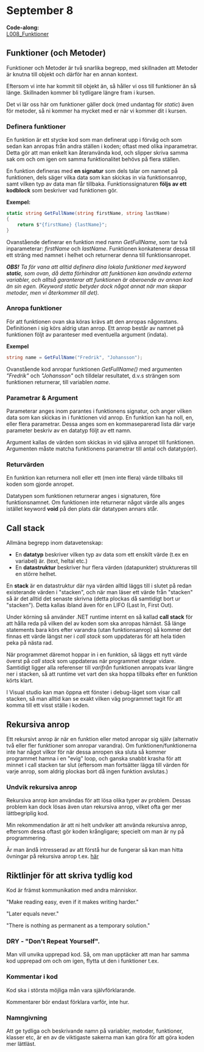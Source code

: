 # September 8

**Code-along:**  
[L008_Funktioner](https://github.com/everyloop/NEU25G-Csharp/blob/master/Code-alongs/L008_Funktioner/Program.cs)

## Funktioner (och Metoder)

Funktioner och Metoder är två snarlika begrepp, med skillnaden att Metoder är knutna till objekt och därför har en annan kontext.

Eftersom vi inte har kommit till objekt än, så håller vi oss till funktioner än så länge. Skillnaden kommer bli tydligare längre fram i kursen.

Det vi lär oss här om funktioner gäller dock (med undantag för *static*) även för metoder, så ni kommer ha mycket med er när vi kommer dit i kursen.

### Definera funktioner
En funktion är ett stycke kod som man definerat upp i förväg och som sedan kan anropas från andra ställen i koden; oftast med olika inparametrar. Detta gör att man enkelt kan återanvända kod, och slipper skriva samma sak om och om igen om samma funktionalitet behövs på flera ställen.

En funktion defineras med **en signatur** som dels talar om namnet på funktionen, dels säger vilka data som kan skickas in via funktionsanrop, samt vilken typ av data man får tillbaka. Funktionssignaturen **följs av ett kodblock** som beskriver vad funktionen gör.

**Exempel:**
``` cs
static string GetFullName(string firstName, string lastName)
{
    return $"{firstName} {lastName}";
}
```
Ovanstående definerar en funktion med namn *GetFullName*, som tar två inparameterar: *firstName* och *lastName*. Funktionen konkatenerar dessa till ett sträng med namnet i helhet och returnerar denna till funktionsanropet.

***OBS!*** *Ta för vana att alltid definera dina lokala funktioner med keyword ***static***, som ovan, då detta förhindrar att funktionen kan använda externa variabler, och alltså garanterar att funktionen är oberoende av annan kod än sin egen. (Keyword static betyder dock något annat när man skapar metoder, men vi återkommer till det).* 

### Anropa funktioner
För att funktionen ovan ska köras krävs att den anropas någonstans. Definitionen i sig körs aldrig utan anrop. Ett anrop består av namnet på funktionen följt av paranteser med eventuella argument (indata).

**Exempel**
``` cs
string name = GetFullName("Fredrik", "Johansson");
```
Ovanstående kod anropar funktionen *GetFullName()* med argumenten *"Fredrik"* och *"Johansson"* och tilldelar resultatet, d.v.s strängen som funktionen returnerar, till variablen *name*.

### Parametrar & Argument
Parameterar anges inom parantes i funktionens signatur, och anger vilken data som kan skickas in i funktionen vid anrop. En funktion kan ha noll, en, eller flera parametrar. Dessa anges som en kommaseparerad lista där varje parameter beskriv av en datatyp följt av ett namn.

Argument kallas de värden som skickas in vid själva anropet till funktionen. Argumenten måste matcha funktionens parametrar till antal och datatyp(er).

### Returvärden
En funktion kan returnera noll eller ett (men inte flera) värde tillbaks till koden som gjorde anropet.

Datatypen som funktionen returnerar anges i signaturen, före funktionsnamnet. Om funktionen inte returnerar något värde alls anges istället keyword **void** på den plats där datatypen annars står.

## Call stack
Allmäna begrepp inom datavetenskap:

- En **datatyp** beskriver vilken typ av data som ett enskilt värde (t.ex en variabel) är. (text, heltal etc.)
- En **datastruktur** beskriver hur flera värden (datapunkter) struktureras till en större helhet.

En **stack** är en datastruktur där nya värden alltid läggs till i slutet på redan existerande värden i "stacken", och när man läser ett värde från "stacken" så är det alltid det senaste skrivna (detta plockas då samtidigt bort ur "stacken"). Detta kallas ibland även för en LIFO (Last In, First Out).

Under körning så använder .NET runtime internt en så kallad **call stack** för att hålla reda på vilken del av koden som ska anropas härnäst. Så länge statements bara körs efter varandra (utan funktionsanrop) så kommer det finnas ett värde längst ner i *call stack* som uppdateras för att hela tiden peka på nästa rad.

När programmet däremot hoppar in i en funktion, så läggs ett nytt värde överst på *call stack* som uppdateras när programmet stegar vidare. Samtidigt ligger alla referenser till *varifrån* funktionen anropats kvar längre ner i stacken, så att runtime vet vart den ska hoppa tillbaks efter en funktion körts klart.

I Visual studio kan man öppna ett fönster i debug-läget som visar call stacken, så man alltid kan se exakt vilken väg programmet tagit för att komma till ett visst ställe i koden.

## Rekursiva anrop

Ett rekursivt anrop är när en funktion eller metod anropar sig själv (alternativ två eller fler funktioner som anropar varandra). Om funktionen/funktionerna inte har något vilkor för när dessa anropen ska sluta så kommer programmet hamna i en "evig" loop, och ganska snabbt krasha för att minnet i call stacken tar slut (eftersom man fortsätter lägga till värden för varje anrop, som aldrig plockas bort då ingen funktion avslutas.)

### Undvik rekursiva anrop
Rekursiva anrop *kan* användas för att lösa olika typer av problem. Dessas problem kan dock lösas även utan rekursiva anrop, vilket ofta ger mer lättbegriplig kod.

Min rekommendation är att ni helt undviker att använda rekursiva anrop, eftersom dessa oftast gör koden krångligare; specielt om man är ny på programmering.

Är man ändå intresserad av att förstå hur de fungerar så kan man hitta övningar på rekursiva anrop t.ex. [här](https://www.exercisescsharp.com/recursion/)

## Riktlinjer för att skriva tydlig kod

Kod är främst kommunikation med andra människor.

"Make reading easy, even if it makes writing harder."

"Later equals never."

"There is nothing as permanent as a temporary solution."

### DRY - "Don't Repeat Yourself".
Man vill unvika upprepad kod. Så, om man upptäcker att man har samma kod upprepad om och om igen, flytta ut den i funktioner t.ex.

### Kommentar i kod
Kod ska i största möjliga mån vara självförklarande.

Kommentarer bör endast förklara varför, inte hur.

### Namngivning
Att ge tydliga och beskrivande namn på variabler, metoder, funktioner, klasser etc, är en av de viktigaste sakerna man kan göra för att göra koden mer lättläst.


